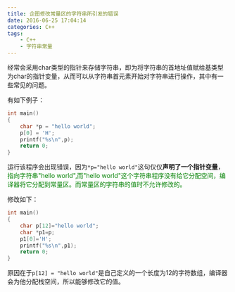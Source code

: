 ```yaml
---
title: 企图修改常量区的字符串所引发的错误
date: 2016-06-25 17:04:14
categories: C++
tags:
	- C++
	- 字符串常量
---
```

经常会采用char类型的指针来存储字符串，即为将字符串的首地址值赋给基类型为char的指针变量，从而可以从字符串首元素开始对字符串进行操作，其中有一些常见的问题。

有如下例子：
```cpp
int main()
{
	char *p = "hello world";
	p[0] = 'H';
	printf("%s\n",p);
	return 0;
}
```

运行该程序会出现错误，因为`*p="hello world"`这句仅仅**声明了一个指针变量**，<font color="green">指向字符串"hello world",而"hello world"这个字符串程序没有给它分配空间，编译器将它分配到常量区。而常量区的字符串的值时不允许修改的。</font>

<!-- more -->

修改如下：
```cpp
int main()
{
	char p[12]="hello world";
	char *p1=p;
	p1[0]='H';
	printf("%s\n",p1);
	return 0;
}
```
原因在于`p[12] = "hello world"`是自己定义的一个长度为12的字符数组，编译器会为他分配栈空间，所以能够修改它的值。

